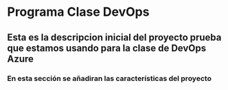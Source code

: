 # Programa Clase DevOps
## Esta es la descripcion inicial del proyecto prueba que estamos usando para la clase de DevOps Azure 
### En esta sección se añadiran las características del proyecto
